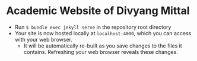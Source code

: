 # Academic Website of Divyang Mittal

* Run `$ bundle exec jekyll serve` in the repository root directory
* Your site is now hosted locally at `localhost:4000`, which you can access with your web browser.
    * It will be automatically re-built as you save changes to the files it contains.
      Refreshing your web browser reveals these changes.

